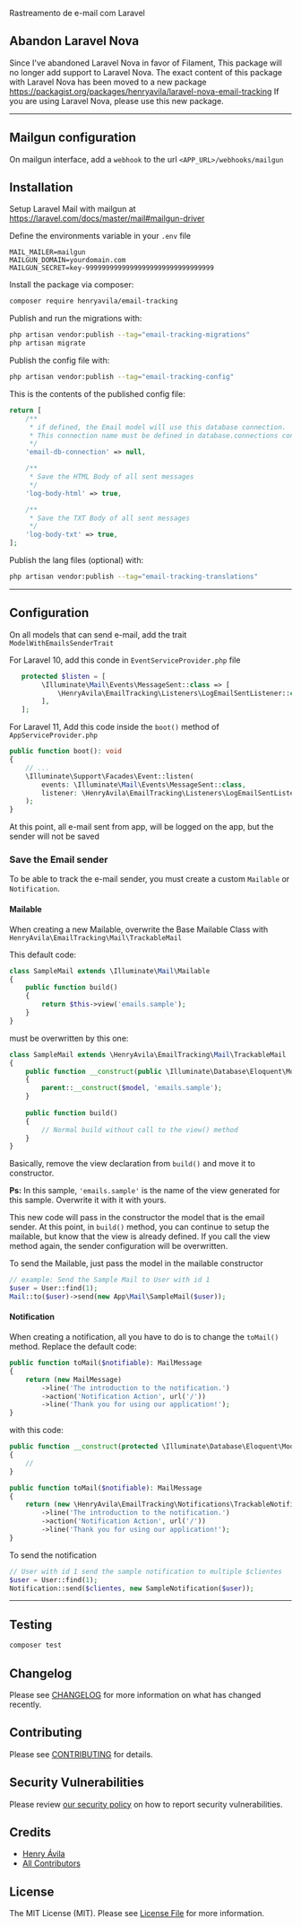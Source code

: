 Rastreamento de e-mail com Laravel



## Abandon Laravel Nova
Since I've abandoned Laravel Nova in favor of Filament, This package will no longer add support to Laravel Nova.
The exact content of this package with Laravel Nova has been moved to a new package https://packagist.org/packages/henryavila/laravel-nova-email-tracking
If you are using Laravel Nova, please use this new package.

---


## Mailgun configuration

On mailgun interface, add a `webhook` to the url `<APP_URL>/webhooks/mailgun`

## Installation

Setup Laravel Mail with mailgun at https://laravel.com/docs/master/mail#mailgun-driver

Define the environments variable in your `.env` file

```
MAIL_MAILER=mailgun
MAILGUN_DOMAIN=yourdomain.com
MAILGUN_SECRET=key-99999999999999999999999999999999
```

Install the package via composer:

```bash
composer require henryavila/email-tracking
```

Publish and run the migrations with:

```bash
php artisan vendor:publish --tag="email-tracking-migrations"
php artisan migrate
```

Publish the config file with:

```bash
php artisan vendor:publish --tag="email-tracking-config"
```

This is the contents of the published config file:

```php
return [
    /**
     * if defined, the Email model will use this database connection.
     * This connection name must be defined in database.connections config file
     */
    'email-db-connection' => null,

    /**
     * Save the HTML Body of all sent messages
     */
    'log-body-html' => true,

    /**
     * Save the TXT Body of all sent messages
     */
    'log-body-txt' => true,
];

```


Publish the lang files (optional) with:

```bash
php artisan vendor:publish --tag="email-tracking-translations"
```

---

## Configuration

On all models that can send e-mail, add the trait `ModelWithEmailsSenderTrait`


For Laravel 10, add this conde in `EventServiceProvider.php` file
```php
   protected $listen = [
        \Illuminate\Mail\Events\MessageSent::class => [
            \HenryAvila\EmailTracking\Listeners\LogEmailSentListener::class,
        ],
   ];
```

For Laravel 11, Add this code inside the `boot()` method of `AppServiceProvider.php`

```php
public function boot(): void
{
    // ...
    \Illuminate\Support\Facades\Event::listen(
        events: \Illuminate\Mail\Events\MessageSent::class,
        listener: \HenryAvila\EmailTracking\Listeners\LogEmailSentListener::class
    );
}
```


At this point, all e-mail sent from app, will be logged on the app, but the sender will not be saved

### Save the Email sender

To be able to track the e-mail sender, you must create a custom `Mailable` or `Notification`.

#### Mailable

When creating a new Mailable, overwrite the Base Mailable Class with `HenryAvila\EmailTracking\Mail\TrackableMail`

This default code:

```php
class SampleMail extends \Illuminate\Mail\Mailable
{
	public function build()
	{
		return $this->view('emails.sample');
	}
}
```

must be overwritten by this one:

```php
class SampleMail extends \HenryAvila\EmailTracking\Mail\TrackableMail
{
    public function __construct(public \Illuminate\Database\Eloquent\Model $model)
    {
        parent::__construct($model, 'emails.sample');
    }
    
    public function build()
	{
		// Normal build without call to the view() method
	}
}
```
Basically, remove the view declaration from `build()` and move it to constructor.

**Ps:** In this sample, `'emails.sample'` is the name of the view generated for this sample. Overwrite it with it with
yours.

This new code will pass in the constructor the model that is the email sender.
At this point, in `build()` method, you can continue to setup the mailable, but know that the view is already defined.
If you call the view method again, the sender configuration will be overwritten.

To send the Mailable, just pass the model in the mailable constructor

```php
// example: Send the Sample Mail to User with id 1
$user = User::find(1);
Mail::to($user)->send(new App\Mail\SampleMail($user));
```

#### Notification

When creating a notification, all you have to do is to change the `toMail()` method.
Replace the default code:

```php
public function toMail($notifiable): MailMessage
{
    return (new MailMessage)
        ->line('The introduction to the notification.')
        ->action('Notification Action', url('/'))
        ->line('Thank you for using our application!');
}
```

with this code:

```php
public function __construct(protected \Illuminate\Database\Eloquent\Model $model)
{
    //
}

public function toMail($notifiable): MailMessage
{
    return (new \HenryAvila\EmailTracking\Notifications\TrackableNotificationMailMessage($this->model))
        ->line('The introduction to the notification.')
        ->action('Notification Action', url('/'))
        ->line('Thank you for using our application!');
}
```

To send the notification

```php
// User with id 1 send the sample notification to multiple $clientes
$user = User::find(1);
Notification::send($clientes, new SampleNotification($user));
```

---

## Testing

```bash
composer test
```

## Changelog

Please see [CHANGELOG](CHANGELOG.md) for more information on what has changed recently.

## Contributing

Please see [CONTRIBUTING](https://github.com/spatie/.github/blob/main/CONTRIBUTING.md) for details.

## Security Vulnerabilities

Please review [our security policy](../../security/policy) on how to report security vulnerabilities.

## Credits

- [Henry Ávila](https://github.com/henryavila)
- [All Contributors](../../contributors)

## License

The MIT License (MIT). Please see [License File](LICENSE.md) for more information.

